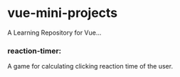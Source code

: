 # vue-mini-projects
A Learning Repository for Vue...

### reaction-timer:
A game for calculating clicking reaction time of the user. 
